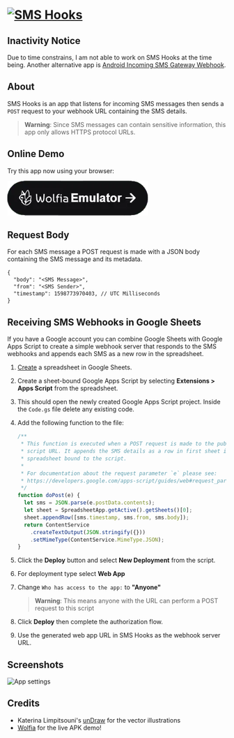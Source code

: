 # [![SMS Hooks](https://repository-images.githubusercontent.com/284747433/11358f80-df97-11ea-900f-8fb2b7a6f620)](https://wolfia.com/magic-link/05424ec8-8ecb-4b2d-9458-61225da7f47c?emulatorSessionId=2dbb0dac-3a76-4415-8e1e-bb3cfba812f8)

## Inactivity Notice
Due to time constrains, I am not able to work on SMS Hooks at the time being. Another alternative app is [Android Incoming SMS Gateway Webhook](https://github.com/bogkonstantin/android_income_sms_gateway_webhook).

## About

SMS Hooks is an app that listens for incoming SMS messages then sends a `POST` request to your webhook URL containing the SMS details.

> **Warning**:
> Since SMS messages can contain sensitive information, this app only allows HTTPS protocol URLs.

## Online Demo

Try this app now using your browser:

[![Wolfia's online Android emulator](art/wolfia-button.webp)](https://wolfia.com/magic-link/05424ec8-8ecb-4b2d-9458-61225da7f47c?emulatorSessionId=2dbb0dac-3a76-4415-8e1e-bb3cfba812f8)

## Request Body

For each SMS message a POST request is made with a JSON body containing the SMS message and its metadata.

```jsonc
{
  "body": "<SMS Message>",
  "from": "<SMS Sender>",
  "timestamp": 1598773970403, // UTC Milliseconds
}
```

## Receiving SMS Webhooks in Google Sheets

If you have a Google account you can combine Google Sheets with Google Apps
Script to create a simple webhook server that responds to the SMS webhooks and
appends each SMS as a new row in the spreadsheet.

1. [Create](https://docs.google.com/spreadsheets/create) a spreadsheet in Google
   Sheets.
2. Create a sheet-bound Google Apps Script by selecting
   **Extensions > Apps Script** from the spreadsheet.
3. This should open the newly created Google Apps Script project. Inside the
   `Code.gs` file delete any existing code.
4. Add the following function to the file:

    ```javascript
    /**
     * This function is executed when a POST request is made to the published
     * script URL. It appends the SMS details as a row in first sheet in the
     * spreadsheet bound to the script.
     *
     * For documentation about the request parameter `e` please see:
     * https://developers.google.com/apps-script/guides/web#request_parameters
     */
    function doPost(e) {
      let sms = JSON.parse(e.postData.contents);
      let sheet = SpreadsheetApp.getActive().getSheets()[0];
      sheet.appendRow([sms.timestamp, sms.from, sms.body]);
      return ContentService
        .createTextOutput(JSON.stringify({}))
        .setMimeType(ContentService.MimeType.JSON);
    }
    ```

5. Click the **Deploy** button and select **New Deployment** from the script.
6. For deployment type select **Web App**
7. Change `Who has access to the app:` to **"Anyone"**
   > **Warning**: This means anyone with the URL can perform a POST request to this script
8. Click **Deploy** then complete the authorization flow.
9. Use the generated web app URL in SMS Hooks as the webhook server URL.

## Screenshots

![App settings](screenshots/screenshot.png "App settings")

## Credits

- Katerina Limpitsouni's [unDraw](https://undraw.co/) for the vector illustrations
- [Wolfia](https://www.wolfia.com/) for the live APK demo!
